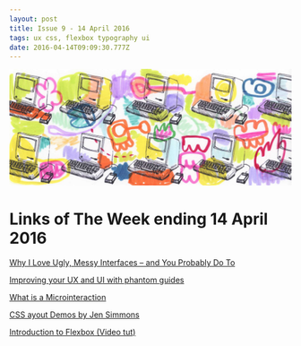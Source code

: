 ```yaml
---
layout: post
title: Issue 9 - 14 April 2016
tags: ux css, flexbox typography ui
date: 2016-04-14T09:09:30.777Z
---
```

![Why I Love Ugly, Messy Interfaces – and You Probably Do To](/assets/uploads/issue-9.png "Why I Love Ugly, Messy Interfaces – and You Probably Do To")

# Links of The Week ending 14 April 2016

<a href="https://m.signalvnoise.com/why-i-love-ugly-messy-interfaces-and-you-probably-do-too-edff4a896a83#.gxl4g1moa" target="_blank">Why I Love Ugly, Messy Interfaces – and You Probably Do To</a>

<a href="http://blog.invisionapp.com/improving-your-ux-phantom-guides/" target="_blank">Improving your UX and UI with phantom guides</a>

<a href="http://microinteractions.com/what-is-a-microinteraction/" target="_blank">What is a Microinteraction</a>

<a href="http://labs.jensimmons.com/" target="_blank">CSS ayout Demos by Jen Simmons</a>

<a href="https://mijingo.com/lessons/guide-to-flexbox/" target="_blank">Introduction to Flexbox (Video tut)</a>